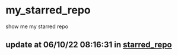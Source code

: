 # my_starred_repo
show me my starred repo

update at 06/10/22 08:16:31 in [starred_repo](./index.html)
---

